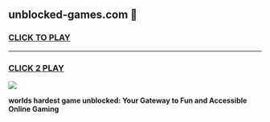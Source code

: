 
## unblocked-games.com 👋
<h3>
<a href="https://premium.freeplayer.one?title=unblocked-games.com&ref=14F">CLICK TO PLAY</a></h3>
<hr>

<h3>
<a href="https://premium.freeplayer.one?title=unblocked-games.com&ref=14F">CLICK 2 PLAY</a>
  
</h3>

<a href="https://premium.freeplayer.one?title=unblocked-games.com&ref=12F/"><img src="https://clearcache.store/games.png"></a>


**worlds hardest game unblocked: Your Gateway to Fun and Accessible Online Gaming**

